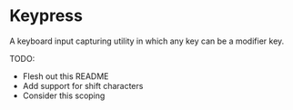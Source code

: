 Keypress
========

A keyboard input capturing utility in which any key can be a modifier key.

TODO:
* Flesh out this README
* Add support for shift characters
* Consider this scoping
